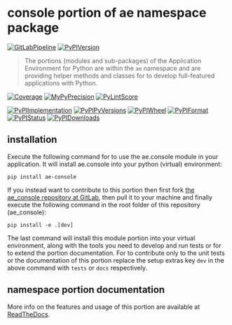 <!--
  THIS FILE IS EXCLUSIVELY MAINTAINED IN THE NAMESPACE ROOT PACKAGE. CHANGES HAVE TO BE DONE THERE.
  All changes will be deployed automatically to all the portions of this namespace package.
-->
# console portion of ae namespace package

[![GitLabPipeline](https://img.shields.io/gitlab/pipeline/ae-group/ae_console/master?logo=python)](
    https://gitlab.com/ae-group/ae_console)
[![PyPIVersion](https://img.shields.io/pypi/v/ae_console)](
    https://pypi.org/project/ae-console/#history)

>The portions (modules and sub-packages) of the Application Environment for Python are within
the `ae` namespace and are providing helper methods and classes for to develop
full-featured applications with Python.

[![Coverage](https://ae-group.gitlab.io/ae_console/coverage.svg)](
    https://ae-group.gitlab.io/ae_console/coverage/ae_console_py.html)
[![MyPyPrecision](https://ae-group.gitlab.io/ae_console/mypy.svg)](
    https://ae-group.gitlab.io/ae_console/lineprecision.txt)
[![PyLintScore](https://ae-group.gitlab.io/ae_console/pylint.svg)](
    https://ae-group.gitlab.io/ae_console/pylint.log)

[![PyPIImplementation](https://img.shields.io/pypi/implementation/ae_console)](
    https://pypi.org/project/ae-console/)
[![PyPIPyVersions](https://img.shields.io/pypi/pyversions/ae_console)](
    https://pypi.org/project/ae-console/)
[![PyPIWheel](https://img.shields.io/pypi/wheel/ae_console)](
    https://pypi.org/project/ae-console/)
[![PyPIFormat](https://img.shields.io/pypi/format/ae_console)](
    https://pypi.org/project/ae-console/)
[![PyPIStatus](https://img.shields.io/pypi/status/ae_console)](
    https://libraries.io/pypi/ae-console)
[![PyPIDownloads](https://img.shields.io/pypi/dm/ae_console)](
    https://pypi.org/project/ae-console/#files)


## installation


Execute the following command for to use the ae.console module in your
application. It will install ae.console into your python (virtual) environment:
 
```shell script
pip install ae-console
```

If you instead want to contribute to this portion then first fork
[the ae_console repository at GitLab](https://gitlab.com/ae-group/ae_console "ae.console code repository"),
then pull it to your machine and finally execute the following command in the root folder
of this repository (ae_console):

```shell script
pip install -e .[dev]
```

The last command will install this module portion into your virtual environment, along with
the tools you need to develop and run tests or for to extend the portion documentation.
For to contribute only to the unit tests or the documentation of this portion replace
the setup extras key `dev` in the above command with `tests` or `docs` respectively.


## namespace portion documentation

More info on the features and usage of this portion are available at
[ReadTheDocs](https://ae.readthedocs.io/en/latest/_autosummary/ae.console.html#module-ae.console
"ae_console documentation").

<!-- Common files version 0.0.60 deployed version 0.1.36 (with 0.0.60)
     to https://gitlab.com/ae-group as ae_console module as well as
     to https://ae-group.gitlab.io with CI check results as well as
     to https://pypi.org/project/ae-console as namespace portion ae-console.
-->
